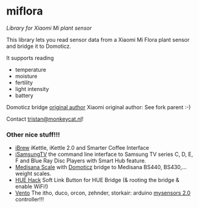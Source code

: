 # miflora

_Library for Xiaomi Mi plant sensor_

This library lets you read sensor data from a Xiaomi Mi Flora plant sensor and bridge it to Domoticz.

It supports reading
- temperature
- moisture
- fertility
- light intensity
- battery

Domoticz bridge [original author](https://www.domoticz.com/forum/viewtopic.php?f=56&t=13306&sid=e0934220d4b0b7518dc5b6733c0621bb&start=20#p105255)
Xiaomi original author: See fork parent :-)

Contact <tristan@monkeycat.nl>!

### Other nice stuff!!!

 * [iBrew](https://github.com/Tristan79/iBrew) iKettle, iKettle 2.0 and Smarter Coffee Interface
 * [iSamsungTV](https://github.com/Tristan79/iSamsungTV) the command line interface to Samsung TV series C, D, E, F and Blue Ray Disc Players with Smart Hub feature.
 * [Medisana Scale](https://github.com/keptenkurk/BS440) with [Domoticz](http://domoticz.com/) bridge to Medisana BS440, BS430,... weight scales.
 * [HUE Hack](https://github.com/Tristan79/HUEHack) Soft Link Button for HUE Bridge (& rooting the bridge & enable WiFi!)
 * [Vento](https://github.com/Tristan79/Vento)  The itho, duco, orcon, zehnder, storkair: arduino [mysensors 2.0](https://www.mysensors.org) controller!!!
